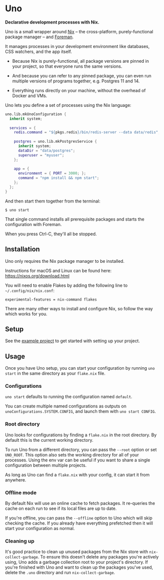 # Uno

**Declarative development processes with Nix.**

Uno is a small wrapper around [Nix](https://github.com/NixOS/nix) – the cross-platform, purely-functional package manager – and [Foreman](https://github.com/ddollar/foreman).

It manages processes in your development environment like databases, CSS watchers, and the app itself.

* Because Nix is purely-functional, all package versions are pinned in your project, so that everyone runs the same versions. 

* And because you can refer to any pinned package, you can even run multiple versions of programs together, e.g. Postgres 11 and 14.

* Everything runs directly on your machine, without the overhead of Docker and VMs.

Uno lets you define a set of processes using the Nix language:

```nix
uno.lib.mkUnoConfiguration {
  inherit system;
  
  services = {
    redis.command = "${pkgs.redis}/bin/redis-server --data data/redis";
    
    postgres = uno.lib.mkPostgresService {
      inherit system;
      dataDir = "data/postgres";
      superuser = "myuser";
    };
    
    app = {
      environment = { PORT = 3000; };
      command = "npm install && npm start";
    };
  };
}
```

And then start them together from the terminal:

```
$ uno start
```

That single command installs all prerequisite packages and starts the configuration with Foreman.

When you press Ctrl-C, they'll all be stopped.

## Installation

Uno only requires the Nix package manager to be installed. 

Instructions for macOS and Linux can be found here: https://nixos.org/download.html

You will need to enable Flakes by adding the following line to `~/.config/nix/nix.conf`:

```
experimental-features = nix-command flakes
```

There are many other ways to install and configure Nix, so follow the way which works for you.

## Setup

See the [example project](https://github.com/jkxyz/uno/blob/main/example/flake.nix) to get started with setting up your project.

## Usage

Once you have Uno setup, you can start your configuration by running `uno start` in the same directory as your `flake.nix` file.

### Configurations

`uno start` defaults to running the configuration named `default`.

You can create multiple named configurations as outputs on `unoConfigurations.SYSTEM.CONFIG`, and launch them with `uno start CONFIG`.

### Root directory

Uno looks for configurations by finding a `flake.nix` in the root directory. By default this is the current working directory.

To run Uno from a different directory, you can pass the `--root` option or set `UNO_ROOT`. This option also sets the working directory for all of your processes. Using the env var can be useful if you want to share a single configuration between multiple projects.

As long as Uno can find a `flake.nix` with your config, it can start it from anywhere. 

### Offline mode

By default Nix will use an online cache to fetch packages. It re-queries the cache on each run to see if its local files are up to date.

If you're offline, you can pass the `--offline` option to Uno which will skip checking the cache. If you already have everything prefetched then it will start your configuration as normal.

### Cleaning up

It's good practice to clean up unused packages from the Nix store with `nix-collect-garbage`. To ensure this doesn't delete any packages you're actively using, Uno adds a garbage collection root to your project's directory. If you're finished with Uno and want to clean up the packages you've used, delete the `.uno` directory and run `nix-collect-garbage`.
